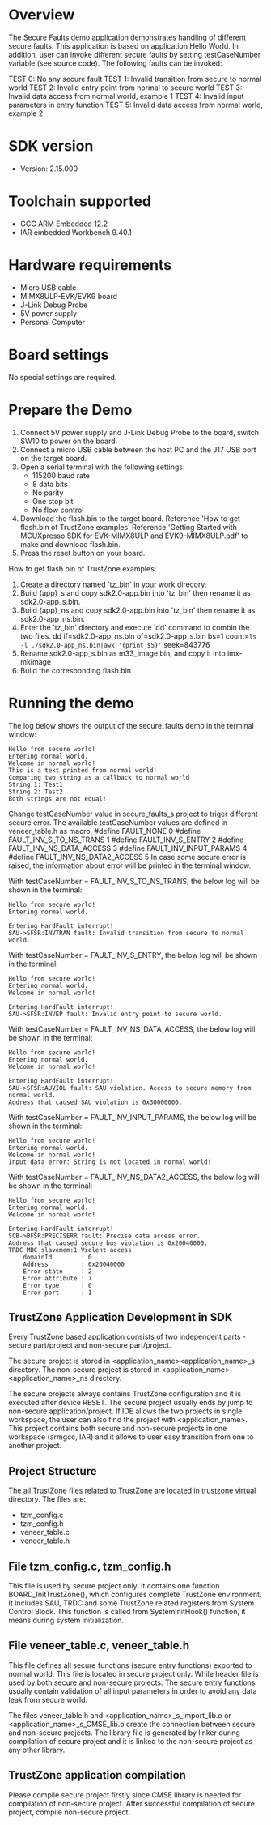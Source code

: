 Overview
========
The Secure Faults demo application demonstrates handling of different secure faults. This application is based
on application Hello World. In addition, user can invoke different secure faults by setting testCaseNumber variable (see source code).
The following faults can be invoked:

TEST 0: No any secure fault
TEST 1: Invalid transition from secure to normal world
TEST 2: Invalid entry point from normal to secure world
TEST 3: Invalid data access from normal world, example 1
TEST 4: Invalid input parameters in entry function
TEST 5: Invalid data access from normal world, example 2

SDK version
===========
- Version: 2.15.000

Toolchain supported
===================
- GCC ARM Embedded  12.2
- IAR embedded Workbench  9.40.1

Hardware requirements
=====================
- Micro USB cable
- MIMX8ULP-EVK/EVK9 board
- J-Link Debug Probe
- 5V power supply
- Personal Computer

Board settings
==============
No special settings are required.

Prepare the Demo
================
1.  Connect 5V power supply and J-Link Debug Probe to the board, switch SW10 to power on the board.
2.  Connect a micro USB cable between the host PC and the J17 USB port on the target board.
3.  Open a serial terminal with the following settings:
    - 115200 baud rate
    - 8 data bits
    - No parity
    - One stop bit
    - No flow control
4.  Download the flash.bin to the target board.
    Reference 'How to get flash.bin of TrustZone examples'
    Reference 'Getting Started with MCUXpresso SDK for EVK-MIMX8ULP and EVK9-MIMX8ULP.pdf' to make and download flash.bin.
5.  Press the reset button on your board.

How to get flash.bin of TrustZone examples:
1.  Create a directory named 'tz_bin' in your work direcory.
2.  Build {app}_s and copy sdk2.0-app.bin into 'tz_bin' then rename it as sdk2.0-app_s.bin.
3.  Build {app}_ns and copy sdk2.0-app.bin into 'tz_bin' then rename it as sdk2.0-app_ns.bin.
4.  Enter the 'tz_bin' directory and execute 'dd' command to combin the two files.
    dd if=sdk2.0-app_ns.bin of=sdk2.0-app_s.bin bs=1 count=`ls -l ./sdk2.0-app_ns.bin|awk '{print $5}'` seek=843776
5.  Rename sdk2.0-app_s.bin as m33_image.bin, and copy it into imx-mkimage
6.  Build the corresponding flash.bin

Running the demo
================
The log below shows the output of the secure_faults demo in the terminal window:
~~~~~~~~~~~~~~~~~~~~~~~~~~~~~~~~~~~
Hello from secure world!
Entering normal world.
Welcome in normal world!
This is a text printed from normal world!
Comparing two string as a callback to normal world
String 1: Test1
String 2: Test2
Both strings are not equal!
~~~~~~~~~~~~~~~~~~~~~~~~~~~~~~~~~~~

Change testCaseNumber value in secure_faults_s project to triger different secure error.
The available testCaseNumber values are defined in veneer_table.h as macro,
    #define FAULT_NONE                0
    #define FAULT_INV_S_TO_NS_TRANS   1
    #define FAULT_INV_S_ENTRY         2
    #define FAULT_INV_NS_DATA_ACCESS  3
    #define FAULT_INV_INPUT_PARAMS    4
    #define FAULT_INV_NS_DATA2_ACCESS 5
In case some secure error is raised, the information about error will be printed in the terminal window.

With testCaseNumber = FAULT_INV_S_TO_NS_TRANS, the below log will be shown in the terminal:
~~~~~~~~~~~~~~~~~~~~~~~~~~~~~~~~~~~
Hello from secure world!
Entering normal world.

Entering HardFault interrupt!
SAU->SFSR:INVTRAN fault: Invalid transition from secure to normal world.
~~~~~~~~~~~~~~~~~~~~~~~~~~~~~~~~~~~

With testCaseNumber = FAULT_INV_S_ENTRY, the below log will be shown in the terminal:
~~~~~~~~~~~~~~~~~~~~~~~~~~~~~~~~~~~
Hello from secure world!
Entering normal world.
Welcome in normal world!

Entering HardFault interrupt!
SAU->SFSR:INVEP fault: Invalid entry point to secure world.
~~~~~~~~~~~~~~~~~~~~~~~~~~~~~~~~~~~

With testCaseNumber = FAULT_INV_NS_DATA_ACCESS, the below log will be shown in the terminal:
~~~~~~~~~~~~~~~~~~~~~~~~~~~~~~~~~~~
Hello from secure world!
Entering normal world.
Welcome in normal world!

Entering HardFault interrupt!
SAU->SFSR:AUVIOL fault: SAU violation. Access to secure memory from normal world.
Address that caused SAU violation is 0x30000000.
~~~~~~~~~~~~~~~~~~~~~~~~~~~~~~~~~~~

With testCaseNumber = FAULT_INV_INPUT_PARAMS, the below log will be shown in the terminal:
~~~~~~~~~~~~~~~~~~~~~~~~~~~~~~~~~~~
Hello from secure world!
Entering normal world.
Welcome in normal world!
Input data error: String is not located in normal world!
~~~~~~~~~~~~~~~~~~~~~~~~~~~~~~~~~~~

With testCaseNumber = FAULT_INV_NS_DATA2_ACCESS, the below log will be shown in the terminal:
~~~~~~~~~~~~~~~~~~~~~~~~~~~~~~~~~~~
Hello from secure world!
Entering normal world.
Welcome in normal world!

Entering HardFault interrupt!
SCB->BFSR:PRECISERR fault: Precise data access error.
Address that caused secure bus violation is 0x20040000.
TRDC MBC slavemem:1 Violent access
    domainId        : 0
    Address         : 0x20040000
    Error state     : 2
    Error attribute : 7
    Error type      : 0
    Error port      : 1
~~~~~~~~~~~~~~~~~~~~~~~~~~~~~~~~~~~

TrustZone Application Development in SDK
----------------------------------------
Every TrustZone based application consists of two independent parts - secure part/project and non-secure part/project.

The secure project is stored in <application_name>\<application_name>_s directory.
The non-secure project is stored in <application_name>\<application_name>_ns directory.

The secure projects always contains TrustZone configuration and it is executed after device RESET. The secure project usually
ends by jump to non-secure application/project.
If IDE allows the two projects in single workspace, the user can also find the project with <application_name>.
This project contains both secure and non-secure projects in one workspace (armgcc, IAR) and it allows to user easy transition from
one to another project.

Project Structure
-----------------
The all TrustZone files related to TrustZone are located in trustzone virtual directory. The files are:

- tzm_config.c
- tzm_config.h
- veneer_table.c
- veneer_table.h

File tzm_config.c, tzm_config.h
-------------------------------
This file is used by secure project only. It contains one function BOARD_InitTrustZone(), which configures complete TrustZone
environment. It includes SAU, TRDC and some TrustZone related registers from System Control Block.
This function is called from SystemInitHook() function, it means during system initialization.

File veneer_table.c, veneer_table.h
----------------------------------
This file defines all secure functions (secure entry functions) exported to normal world. This file is located in secure
project only. While header file is used by both secure and non-secure projects. The secure entry functions usually contain
validation of all input parameters in order to avoid any data leak from secure world.

The files veneer_table.h and <application_name>_s_import_lib.o or <application_name>_s_CMSE_lib.o create the connection
between secure and non-secure projects. The library file is generated by linker during compilation of secure project and
it is linked to the non-secure project as any other library.

TrustZone application compilation
---------------------------------
Please compile secure project firstly since CMSE library is needed for compilation of non-secure project.
After successful compilation of secure project, compile non-secure project.
